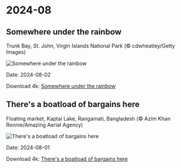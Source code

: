# 2024-08

## Somewhere under the rainbow

Trunk Bay, St. John, Virgin Islands National Park (© cdwheatley/Getty Images)

![Somewhere under the rainbow](https://bing.com/th?id=OHR.TrunkBay_EN-US6585719799_UHD.jpg&rf=LaDigue_UHD.jpg&pid=hp&w=1024&h=576&rs=1&c=4)

Date: 2024-08-02

Download 4k: [Somewhere under the rainbow](https://bing.com/th?id=OHR.TrunkBay_EN-US6585719799_UHD.jpg&rf=LaDigue_UHD.jpg&pid=hp&w=3840&h=2160&rs=1&c=4)

## There's a boatload of bargains here

Floating market, Kaptai Lake, Rangamati, Bangladesh (© Azim Khan Ronnie/Amazing Aerial Agency)

![There's a boatload of bargains here](https://bing.com/th?id=OHR.KaptaiLake_EN-US6490685268_UHD.jpg&rf=LaDigue_UHD.jpg&pid=hp&w=1024&h=576&rs=1&c=4)

Date: 2024-08-01

Download 4k: [There's a boatload of bargains here](https://bing.com/th?id=OHR.KaptaiLake_EN-US6490685268_UHD.jpg&rf=LaDigue_UHD.jpg&pid=hp&w=3840&h=2160&rs=1&c=4)

